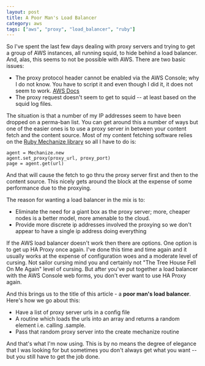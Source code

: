 ```yaml
---
layout: post
title: A Poor Man's Load Balancer
category: aws
tags: ["aws", "proxy", "load_balancer", "ruby"]
---
```

So I've spent the last few days dealing with proxy servers and trying to get a group of AWS instances, all running squid, to hide behind a load balancer.  And, alas, this seems to not be possible with AWS.  There are two basic issues:

* The proxy protocol header cannot be enabled via the AWS Console; why I do not know.  You have to script it and even though I did it, it does not seem to work.  [AWS Docs](http://docs.aws.amazon.com/elasticloadbalancing/latest/classic/enable-proxy-protocol.html)
* The proxy request doesn't seem to get to squid -- at least based on the squid log files.  

The situation is that a number of my IP addresses seem to have been dropped on a perma-ban list.  You can get around this a number of ways but one of the easier ones is to use a proxy server in between your content fetch and the content source.  Most of my content fetching software relies on the [Ruby Mechanize library](https://github.com/sparklemotion/mechanize) so all I have to do is:

    agent = Mechanize.new
    agent.set_proxy(proxy_url, proxy_port)
    page = agent.get(url)

And that will cause the fetch to go thru the proxy server first and then to the content source.  This nicely gets around the block at the expense of some performance due to the proxying.  

The reason for wanting a load balancer in the mix is to:

* Eliminate the need for a giant box as the proxy server; more, cheaper nodes is a better model, more amenable to the cloud.
* Provide more discrete ip addresses involved the proxying so we don't appear to have a single ip address doing everything

If the AWS load balancer doesn't work then there are options.  One option is to get up HA Proxy once again.  I've done this time and time again and it usually works at the expense of configuration woes and a moderate level of cursing. Not sailor cursing mind you and certainly not "The Tree House Fell On Me Again" level of cursing.  But after you've put together a load balancer with the AWS Console web forms, you don't ever want to use HA Proxy again.  

And this brings us to the title of this article - a **poor man's load balancer**.  Here's how we go about this:

* Have a list of proxy server urls in a config file 
* A routine which loads the urls into an array and returns a random element i.e. calling .sample.
* Pass that random proxy server into the create mechanize routine 

And that's what I'm now using.  This is by no means the degree of elegance that I was looking for but sometimes you don't always get what you want -- but you still have to get the job done.  
